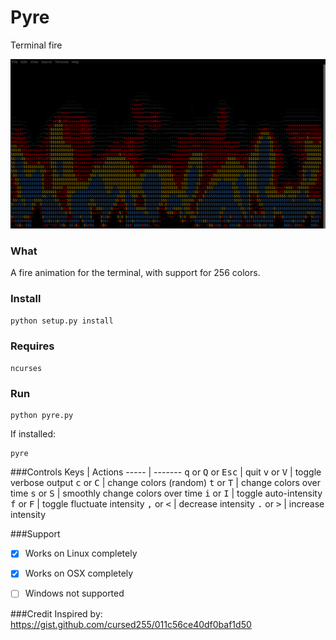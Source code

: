 # Pyre
Terminal fire

![pyre](example.gif)

### What
A fire animation for the terminal, with support for 256 colors.

### Install
```
python setup.py install
```

### Requires
`ncurses`

### Run
```
python pyre.py
```
If installed:
```
pyre
```

###Controls
Keys  | Actions
----- | -------
<kbd>q</kbd> or <kbd>Q</kbd> or <kbd>Esc</kbd> | quit
<kbd>v</kbd> or <kbd>V</kbd> | toggle verbose output
<kbd>c</kbd> or <kbd>C</kbd> | change colors (random)
<kbd>t</kbd> or <kbd>T</kbd> | change colors over time
<kbd>s</kbd> or <kbd>S</kbd> | smoothly change colors over time
<kbd>i</kbd> or <kbd>I</kbd> | toggle auto-intensity
<kbd>f</kbd> or <kbd>F</kbd> | toggle fluctuate intensity
<kbd>,</kbd> or <kbd><</kbd> | decrease intensity
<kbd>.</kbd> or <kbd>></kbd> | increase intensity

###Support
- [x] Works on Linux completely

- [x] Works on OSX completely

- [ ] Windows not supported

###Credit
Inspired by:
https://gist.github.com/cursed255/011c56ce40df0baf1d50
